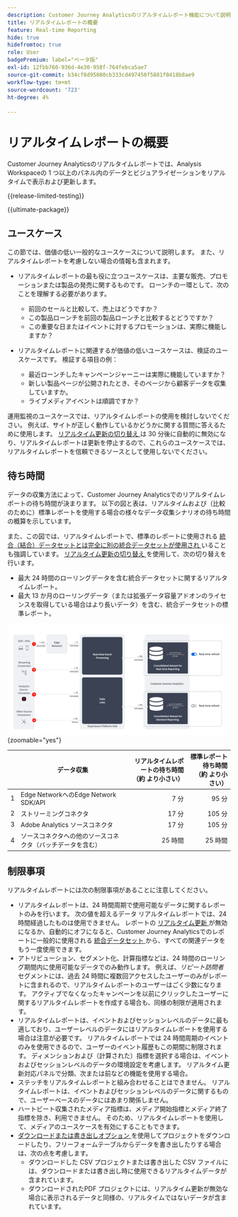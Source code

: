 ```yaml
---
description: Customer Journey Analyticsのリアルタイムレポート機能について説明します。
title: リアルタイムレポートの概要
feature: Real-time Reporting
hide: true
hidefromtoc: true
role: User
badgePremium: label="ベータ版"
exl-id: 12fbb760-936d-4e30-958f-764febca5ae7
source-git-commit: b34cf8d95080cb333cd497450f5881f0418b8ae9
workflow-type: tm+mt
source-wordcount: '723'
ht-degree: 4%

---
```


# リアルタイムレポートの概要

Customer Journey Analyticsのリアルタイムレポートでは、Analysis Workspaceの 1 つ以上のパネル内のデータとビジュアライゼーションをリアルタイムで表示および更新します。

{{release-limited-testing}}

{{ultimate-package}}

## ユースケース

この節では、価値の低い一般的なユースケースについて説明します。 また、リアルタイムレポートを考慮しない場合の情報も含まれます。

* リアルタイムレポートの最も役に立つユースケースは、主要な販売、プロモーションまたは製品の発売に関するものです。
ローンチの一環として、次のことを理解する必要があります。

   * 前回のセールと比較して、売上はどうですか？
   * この製品ローンチを前回の製品ローンチと比較するとどうですか？
   * この重要な日またはイベントに対するプロモーションは、実際に機能しますか？

* リアルタイムレポートに関連するが価値の低いユースケースは、検証のユースケースです。
検証する項目の例：

   * 最近ローンチしたキャンペーンジャーニーは実際に機能していますか？
   * 新しい製品ページが公開されたとき、そのページから顧客データを収集していますか。
   * ライブメディアイベントは順調ですか？

運用監視のユースケースでは、リアルタイムレポートの使用を検討しないでください。 例えば、サイトが正しく動作しているかどうかに関する質問に答えるために使用します。 [ リアルタイム更新の切り替え ](use-real-time.md) は 30 分後に自動的に無効になり、リアルタイムレポートは更新を停止するので、これらのユースケースでは、リアルタイムレポートを信頼できるソースとして使用しないでください。


## 待ち時間

データの収集方法によって、Customer Journey Analyticsでのリアルタイムレポートの待ち時間が決まります。 以下の図と表は、リアルタイムおよび（比較のために）標準レポートを使用する場合の様々なデータ収集シナリオの待ち時間の概算を示しています。

また、この図では、リアルタイムレポートで、標準のレポートに使用される [ 統合（結合）データセットとは完全に別の統合データセットが使用され ](/help/connections/combined-dataset.md) いることも強調しています。 [ リアルタイム更新の切り替え ](use-real-time.md) を使用して、次の切り替えを行います。

* 最大 24 時間のローリングデータを含む統合データセットに関するリアルタイムレポート。
* 最大 13 か月のローリングデータ（または拡張データ容量アドオンのライセンスを取得している場合はより長いデータ）を含む、統合データセットの標準レポート。

![リアルタイムレポート](assets/real-time-reporting-latencies.svg){zoomable="yes"}

| | データ収集 | リアルタイムレポートの待ち時間 <br/> （約 より小さい） | 標準レポート待ち時間 <br/> （約 より小さい） |
|:---:|---|--:|--:|
| 1 | Edge NetworkへのEdge Network SDK/API | 7 分 | 95 分 |
| 2 | ストリーミングコネクタ | 17 分 | 105 分 |
| 3 | Adobe Analytics ソースコネクタ | 17 分 | 105 分 |
| 4 | ソースコネクタへの他のソースコネクタ（バッチデータを含む） | 25 時間 | 25 時間 |


## 制限事項

リアルタイムレポートには次の制限事項があることに注意してください。

* リアルタイムレポートは、24 時間周期で使用可能なデータに関するレポートのみを行います。 次の値を超えるデータ   リアルタイムレポートでは、24 時間経過したものは使用できません。 レポートの [ リアルタイム更新 ](use-real-time.md) が無効になるか、自動的にオフになると、Customer Journey Analyticsでのレポートに一般的に使用される [ 統合データセット ](/help/connections/combined-dataset.md) から、すべての関連データをもう一度使用できます。
* アトリビューション、セグメント化、計算指標などは、24 時間のローリング期間内に使用可能なデータでのみ動作します。 例えば、*リピート訪問者* セグメントには、過去 24 時間に複数回アクセスしたユーザーのみがレポートに含まれるので、リアルタイムレポートのユーザーはごく少数になります。 アクティブでなくなったキャンペーンを以前にクリックしたユーザーに関するリアルタイムレポートを作成する場合も、同様の制限が適用されます。
* リアルタイムレポートは、イベントおよびセッションレベルのデータに最も適しており、ユーザーレベルのデータにはリアルタイムレポートを使用する場合は注意が必要です。 リアルタイムレポートでは 24 時間周期のイベントのみを使用できるので、ユーザーのイベント履歴もこの期間に制限されます。 ディメンションおよび（計算された）指標を選択する場合は、イベントおよびセッションレベルのデータの環境設定を考慮します。 リアルタイム更新対応パネルで分類、次または前などの機能を使用する場合。
* ステッチをリアルタイムレポートと組み合わせることはできません。 リアルタイムレポートは、イベントおよびセッションレベルのデータに関するもので、ユーザーベースのデータにはあまり関係しません。
* ハートビート収集されたメディア指標は、メディア開始指標とメディア終了指標を除き、利用できません。 そのため、リアルタイムレポートを使用して、メディアのユースケースを有効にすることもできます。
* [ ダウンロードまたは書き出しオプション ](/help/analysis-workspace/export/download-send.md) を使用してプロジェクトをダウンロードしたり、フリーフォームテーブルからデータを書き出したりする場合は、次の点を考慮します。
   * ダウンロードした CSV プロジェクトまたは書き出した CSV ファイルには、ダウンロードまたは書き出し時に使用できるリアルタイムデータが含まれています。
   * ダウンロードされたPDF プロジェクトには、リアルタイム更新が無効な場合に表示されるデータと同様の、リアルタイムではないデータが含まれています。
